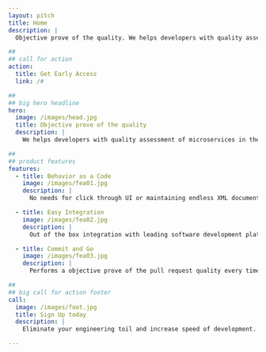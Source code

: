 ```yaml
---
layout: pitch
title: Home
description: |
  Objective prove of the quality. We helps developers with quality assessment of microservices in the distributed environment.

##
## call for action
action:
  title: Get Early Access
  link: /#

##
## big hero headline
hero:
  image: /images/head.jpg
  title: Objective prove of the quality
  description: |
    We helps developers with quality assessment of microservices in the distributed environment.

##
## product features
features:
  - title: Behavior as a Code
    image: /images/fea01.jpg
    description: |
      No needs for click through UI or maintaining endless XML documents. Just pure functional code.

  - title: Easy Integration
    image: /images/fea02.jpg
    description: |
      Out of the box integration with leading software development platforms.

  - title: Commit and Go
    image: /images/fea03.jpg
    description: |
      Performs a objective prove of the pull request quality every time you commit a change.

##
## big call for action footer
call:
  image: /images/foot.jpg
  title: Sign Up today
  description: |
    Eliminate your engineering toil and increase speed of development. 

---
```

